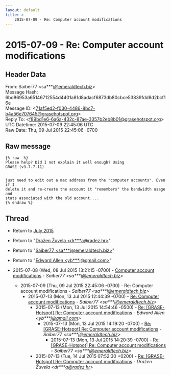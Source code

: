 ```yaml
---
layout: default
title: >
    2015-07-09 - Re: Computer account modifications
---
```


# 2015-07-09 - Re: Computer account modifications

## Header Data

From: Saiber77 \<sa***i@emeraldtech.biz\><br>
Message Hash: 6bd86953a65146712554d4401a81d8adacf6873db80cbce53839fdd8d2bcf16e<br>
Message ID: \<71af5ed2-f030-4486-8bc7-b4a56e707645@grasehotspot.org\><br>
Reply To: \<f89bd1e6-6a6a-432c-87ae-3357b2eb8b01@grasehotspot.org\><br>
UTC Datetime: 2015-07-09 22:45:06 UTC<br>
Raw Date: Thu, 09 Jul 2015 22:45:06 -0700<br>

## Raw message

```
{% raw  %}
Please help? Did I not explain it well enough? Using 
GRASE (v3.7.7.11)


just need to edit out a mac address from the "computer accounts". Even if I 
delete it and re-create the account it "remembers" the bandwidth usage and 
stats associated with the old account.... 
{% endraw %}
```

## Thread

+ Return to [July 2015](/archive/2015/07)

+ Return to "[Dražen Žuvela <dr***a<span>@</span>radez.hr>](/authors/dr___a_at_radez_hr)"
+ Return to "[Saiber77 <sa***i<span>@</span>emeraldtech.biz>](/authors/sa___i_at_emeraldtech_biz)"
+ Return to "[Edward Allen <yb***j<span>@</span>gmail.com>](/authors/yb___j_at_gmail_com)"

+ 2015-07-08 (Wed, 08 Jul 2015 13:21:15 -0700) - [Computer account modifications](/archive/2015/07/1c469b85a6d45fd83fb78762cf6282934883ec3c07ec68740b33e380c63dad19) - _Saiber77 \<sa***i@emeraldtech.biz\>_
  + 2015-07-09 (Thu, 09 Jul 2015 22:45:06 -0700) - Re: Computer account modifications - _Saiber77 \<sa***i@emeraldtech.biz\>_
    + 2015-07-13 (Mon, 13 Jul 2015 12:44:39 -0700) - [Re: Computer account modifications](/archive/2015/07/562b125092bcb28d02432c09ec4f50c9311cc43e4b3e5ee33a2787061d121ebd) - _Saiber77 \<sa***i@emeraldtech.biz\>_
      + 2015-07-13 (Mon, 13 Jul 2015 14:54:46 -0500) - [Re: [GRASE-Hotspot] Re: Computer account modifications](/archive/2015/07/7291e5858c0eb19be58fb7634e2a8a8b7c76859bb299a4f4ed3d03ffa6e1d438) - _Edward Allen \<yb***j@gmail.com\>_
        + 2015-07-13 (Mon, 13 Jul 2015 14:19:20 -0700) - [Re: [GRASE-Hotspot] Re: Computer account modifications](/archive/2015/07/59a88958e39c683fda22f6b3718ea70f16d566befe555b6bf47e1b82de87699f) - _Saiber77 \<sa***i@emeraldtech.biz\>_
          + 2015-07-13 (Mon, 13 Jul 2015 14:20:39 -0700) - [Re: [GRASE-Hotspot] Re: Computer account modifications](/archive/2015/07/30ed92b73c3385fb06fe5cf7f0e05b751e820d02607d81600f951cc5d6b54d46) - _Saiber77 \<sa***i@emeraldtech.biz\>_
      + 2015-07-13 (Tue, 14 Jul 2015 07:52:30 +0200) - [Re: [GRASE-Hotspot] Re: Computer account modifications](/archive/2015/07/d6a4b79a3335f9b4b0952aab577d790711368b168a9a3fc8344d525220c7380b) - _Dražen Žuvela \<dr***a@radez.hr\>_

